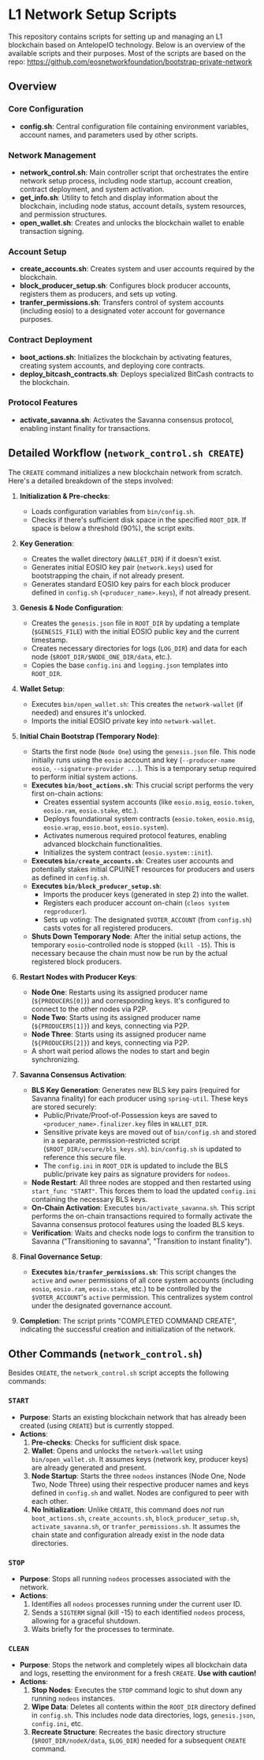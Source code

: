 # L1 Network Setup Scripts

This repository contains scripts for setting up and managing an L1 blockchain based on AntelopeIO technology. Below is an overview of the available scripts and their purposes.
Most of the scripts are based on the repo: https://github.com/eosnetworkfoundation/bootstrap-private-network

## Overview

### Core Configuration
- **config.sh**: Central configuration file containing environment variables, account names, and parameters used by other scripts.

### Network Management
- **network_control.sh**: Main controller script that orchestrates the entire network setup process, including node startup, account creation, contract deployment, and system activation.
- **get_info.sh**: Utility to fetch and display information about the blockchain, including node status, account details, system resources, and permission structures.
- **open_wallet.sh**: Creates and unlocks the blockchain wallet to enable transaction signing.

### Account Setup
- **create_accounts.sh**: Creates system and user accounts required by the blockchain.
- **block_producer_setup.sh**: Configures block producer accounts, registers them as producers, and sets up voting.
- **tranfer_permissions.sh**: Transfers control of system accounts (including eosio) to a designated voter account for governance purposes.

### Contract Deployment
- **boot_actions.sh**: Initializes the blockchain by activating features, creating system accounts, and deploying core contracts.
- **deploy_bitcash_contracts.sh**: Deploys specialized BitCash contracts to the blockchain.

### Protocol Features
- **activate_savanna.sh**: Activates the Savanna consensus protocol, enabling instant finality for transactions.

## Detailed Workflow (`network_control.sh CREATE`)

The `CREATE` command initializes a new blockchain network from scratch. Here's a detailed breakdown of the steps involved:

1.  **Initialization & Pre-checks**:
    *   Loads configuration variables from `bin/config.sh`.
    *   Checks if there's sufficient disk space in the specified `ROOT_DIR`. If space is below a threshold (90%), the script exits.

2.  **Key Generation**:
    *   Creates the wallet directory (`WALLET_DIR`) if it doesn't exist.
    *   Generates initial EOSIO key pair (`network.keys`) used for bootstrapping the chain, if not already present.
    *   Generates standard EOSIO key pairs for each block producer defined in `config.sh` (`<producer_name>.keys`), if not already present.

3.  **Genesis & Node Configuration**:
    *   Creates the `genesis.json` file in `ROOT_DIR` by updating a template (`$GENESIS_FILE`) with the initial EOSIO public key and the current timestamp.
    *   Creates necessary directories for logs (`LOG_DIR`) and data for each node (`$ROOT_DIR/$NODE_ONE_DIR/data`, etc.).
    *   Copies the base `config.ini` and `logging.json` templates into `ROOT_DIR`.

4.  **Wallet Setup**:
    *   Executes `bin/open_wallet.sh`: This creates the `network-wallet` (if needed) and ensures it's unlocked.
    *   Imports the initial EOSIO private key into `network-wallet`.

5.  **Initial Chain Bootstrap (Temporary Node)**:
    *   Starts the first node (`Node One`) using the `genesis.json` file. This node initially runs using the `eosio` account and key (`--producer-name eosio`, `--signature-provider ...`). This is a temporary setup required to perform initial system actions.
    *   **Executes `bin/boot_actions.sh`**: This crucial script performs the very first on-chain actions:
        *   Creates essential system accounts (like `eosio.msig`, `eosio.token`, `eosio.ram`, `eosio.stake`, etc.).
        *   Deploys foundational system contracts (`eosio.token`, `eosio.msig`, `eosio.wrap`, `eosio.boot`, `eosio.system`).
        *   Activates numerous required protocol features, enabling advanced blockchain functionalities.
        *   Initializes the system contract (`eosio.system::init`).
    *   **Executes `bin/create_accounts.sh`**: Creates user accounts and potentially stakes initial CPU/NET resources for producers and users as defined in `config.sh`.
    *   **Executes `bin/block_producer_setup.sh`**:
        *   Imports the producer keys (generated in step 2) into the wallet.
        *   Registers each producer account on-chain (`cleos system regproducer`).
        *   Sets up voting: The designated `$VOTER_ACCOUNT` (from `config.sh`) casts votes for all registered producers.
    *   **Shuts Down Temporary Node**: After the initial setup actions, the temporary `eosio`-controlled node is stopped (`kill -15`). This is necessary because the chain must now be run by the actual registered block producers.

6.  **Restart Nodes with Producer Keys**:
    *   **Node One**: Restarts using its assigned producer name (`${PRODUCERS[0]}`) and corresponding keys. It's configured to connect to the other nodes via P2P.
    *   **Node Two**: Starts using its assigned producer name (`${PRODUCERS[1]}`) and keys, connecting via P2P.
    *   **Node Three**: Starts using its assigned producer name (`${PRODUCERS[2]}`) and keys, connecting via P2P.
    *   A short wait period allows the nodes to start and begin synchronizing.

7.  **Savanna Consensus Activation**:
    *   **BLS Key Generation**: Generates new BLS key pairs (required for Savanna finality) for each producer using `spring-util`. These keys are stored securely:
        *   Public/Private/Proof-of-Possession keys are saved to `<producer_name>.finalizer.key` files in `WALLET_DIR`.
        *   Sensitive private keys are moved out of `bin/config.sh` and stored in a separate, permission-restricted script (`$ROOT_DIR/secure/bls_keys.sh`). `bin/config.sh` is updated to reference this secure file.
        *   The `config.ini` in `ROOT_DIR` is updated to include the BLS public/private key pairs as signature providers for `nodeos`.
    *   **Node Restart**: All three nodes are stopped and then restarted using `start_func "START"`. This forces them to load the updated `config.ini` containing the necessary BLS keys.
    *   **On-Chain Activation**: Executes `bin/activate_savanna.sh`. This script performs the on-chain transactions required to formally activate the Savanna consensus protocol features using the loaded BLS keys.
    *   **Verification**: Waits and checks node logs to confirm the transition to Savanna ("Transitioning to savanna", "Transition to instant finality").

8.  **Final Governance Setup**:
    *   **Executes `bin/tranfer_permissions.sh`**: This script changes the `active` and `owner` permissions of all core system accounts (including `eosio`, `eosio.ram`, `eosio.stake`, etc.) to be controlled by the `$VOTER_ACCOUNT`'s `active` permission. This centralizes system control under the designated governance account.

9.  **Completion**: The script prints "COMPLETED COMMAND CREATE", indicating the successful creation and initialization of the network.

## Other Commands (`network_control.sh`)

Besides `CREATE`, the `network_control.sh` script accepts the following commands:

### `START`

*   **Purpose**: Starts an existing blockchain network that has already been created (using `CREATE`) but is currently stopped.
*   **Actions**:
    1.  **Pre-checks**: Checks for sufficient disk space.
    2.  **Wallet**: Opens and unlocks the `network-wallet` using `bin/open_wallet.sh`. It assumes keys (network key, producer keys) are already generated and present.
    3.  **Node Startup**: Starts the three `nodeos` instances (Node One, Node Two, Node Three) using their respective producer names and keys defined in `config.sh` and wallet. Nodes are configured to peer with each other.
    4.  **No Initialization**: Unlike `CREATE`, this command does *not* run `boot_actions.sh`, `create_accounts.sh`, `block_producer_setup.sh`, `activate_savanna.sh`, or `tranfer_permissions.sh`. It assumes the chain state and configuration already exist in the node data directories.

### `STOP`

*   **Purpose**: Stops all running `nodeos` processes associated with the network.
*   **Actions**:
    1.  Identifies all `nodeos` processes running under the current user ID.
    2.  Sends a `SIGTERM` signal (kill -15) to each identified `nodeos` process, allowing for a graceful shutdown.
    3.  Waits briefly for the processes to terminate.

### `CLEAN`

*   **Purpose**: Stops the network and completely wipes all blockchain data and logs, resetting the environment for a fresh `CREATE`. **Use with caution!**
*   **Actions**:
    1.  **Stop Nodes**: Executes the `STOP` command logic to shut down any running `nodeos` instances.
    2.  **Wipe Data**: Deletes all contents within the `ROOT_DIR` directory defined in `config.sh`. This includes node data directories, logs, `genesis.json`, `config.ini`, etc.
    3.  **Recreate Structure**: Recreates the basic directory structure (`$ROOT_DIR/nodeX/data`, `$LOG_DIR`) needed for a subsequent `CREATE` command.
